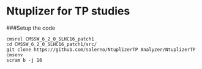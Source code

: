# Ntuplizer for TP studies

###Setup the code
```
cmsrel CMSSW_6_2_0_SLHC16_patch1
cd CMSSW_6_2_0_SLHC16_patch1/src/
git clone https://github.com/salerno/NtuplizerTP Analyzer/NtuplizerTP
cmsenv
scram b -j 16
```

